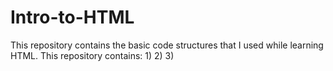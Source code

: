# Intro-to-HTML
This repository contains the basic code structures that I used while learning HTML.
This repository contains:
  1)
  2)
  3)
  
